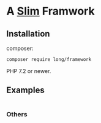 # A [Slim][slim] Framwork

## Installation

composer:

```sh
composer require long/framework
```

PHP 7.2 or newer.


## Examples


```php

```


### Others

[slim]: https://github.com/slimphp/Slim